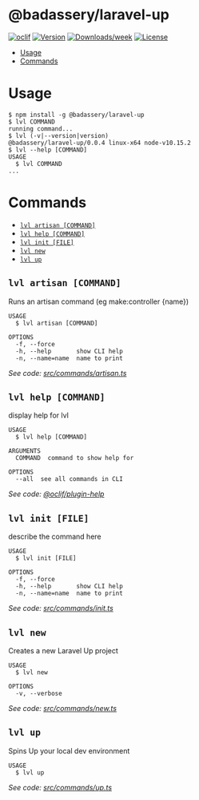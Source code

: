 # @badassery/laravel-up

[![oclif](https://img.shields.io/badge/cli-oclif-brightgreen.svg)](https://oclif.io)
[![Version](https://img.shields.io/npm/v/@badassery/laravel-up.svg)](https://npmjs.org/package/@badassery/laravel-up)
[![Downloads/week](https://img.shields.io/npm/dw/@badassery/laravel-up.svg)](https://npmjs.org/package/@badassery/laravel-up)
[![License](https://img.shields.io/npm/l/@badassery/laravel-up.svg)](https://github.com/badassery/laravel-up/blob/master/package.json)

<!-- toc -->

- [Usage](#usage)
- [Commands](#commands)
  <!-- tocstop -->

# Usage

<!-- usage -->

```sh-session
$ npm install -g @badassery/laravel-up
$ lvl COMMAND
running command...
$ lvl (-v|--version|version)
@badassery/laravel-up/0.0.4 linux-x64 node-v10.15.2
$ lvl --help [COMMAND]
USAGE
  $ lvl COMMAND
...
```

<!-- usagestop -->

# Commands

<!-- commands -->

- [`lvl artisan [COMMAND]`](#lvl-artisan-command)
- [`lvl help [COMMAND]`](#lvl-help-command)
- [`lvl init [FILE]`](#lvl-init-file)
- [`lvl new`](#lvl-new)
- [`lvl up`](#lvl-up)

## `lvl artisan [COMMAND]`

Runs an artisan command (eg make:controller {name})

```
USAGE
  $ lvl artisan [COMMAND]

OPTIONS
  -f, --force
  -h, --help       show CLI help
  -n, --name=name  name to print
```

_See code: [src/commands/artisan.ts](https://github.com/badassery/laravel-up/blob/v0.0.4/src/commands/artisan.ts)_

## `lvl help [COMMAND]`

display help for lvl

```
USAGE
  $ lvl help [COMMAND]

ARGUMENTS
  COMMAND  command to show help for

OPTIONS
  --all  see all commands in CLI
```

_See code: [@oclif/plugin-help](https://github.com/oclif/plugin-help/blob/v2.2.1/src/commands/help.ts)_

## `lvl init [FILE]`

describe the command here

```
USAGE
  $ lvl init [FILE]

OPTIONS
  -f, --force
  -h, --help       show CLI help
  -n, --name=name  name to print
```

_See code: [src/commands/init.ts](https://github.com/badassery/laravel-up/blob/v0.0.4/src/commands/init.ts)_

## `lvl new`

Creates a new Laravel Up project

```
USAGE
  $ lvl new

OPTIONS
  -v, --verbose
```

_See code: [src/commands/new.ts](https://github.com/badassery/laravel-up/blob/v0.0.4/src/commands/new.ts)_

## `lvl up`

Spins Up your local dev environment

```
USAGE
  $ lvl up
```

_See code: [src/commands/up.ts](https://github.com/badassery/laravel-up/blob/v0.0.4/src/commands/up.ts)_

<!-- commandsstop -->
